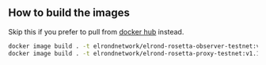 ## How to build the images

Skip this if you prefer to pull from [docker hub](https://hub.docker.com/u/elrondnetwork) instead.

```bash
docker image build . -t elrondnetwork/elrond-rosetta-observer-testnet:v1.1.10 -f ./observer/Dockerfile
docker image build . -t elrondnetwork/elrond-rosetta-proxy-testnet:v1.1.3 -f ./proxy/Dockerfile
```